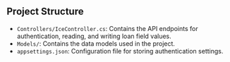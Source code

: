 ## Project Structure

- `Controllers/IceController.cs`: Contains the API endpoints for authentication, reading, and writing loan field values.
- `Models/`: Contains the data models used in the project.
- `appsettings.json`: Configuration file for storing authentication settings.
